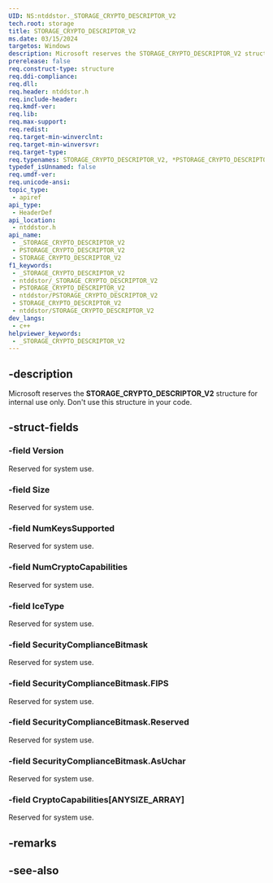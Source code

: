 ```yaml
---
UID: NS:ntddstor._STORAGE_CRYPTO_DESCRIPTOR_V2
tech.root: storage
title: STORAGE_CRYPTO_DESCRIPTOR_V2
ms.date: 03/15/2024
targetos: Windows
description: Microsoft reserves the STORAGE_CRYPTO_DESCRIPTOR_V2 structure for internal use only. Don't use this structure in your code.
prerelease: false
req.construct-type: structure
req.ddi-compliance: 
req.dll: 
req.header: ntddstor.h
req.include-header: 
req.kmdf-ver: 
req.lib: 
req.max-support: 
req.redist: 
req.target-min-winverclnt: 
req.target-min-winversvr: 
req.target-type: 
req.typenames: STORAGE_CRYPTO_DESCRIPTOR_V2, *PSTORAGE_CRYPTO_DESCRIPTOR_V2
typedef_isUnnamed: false
req.umdf-ver: 
req.unicode-ansi: 
topic_type:
 - apiref
api_type:
 - HeaderDef
api_location:
 - ntddstor.h
api_name:
 - _STORAGE_CRYPTO_DESCRIPTOR_V2
 - PSTORAGE_CRYPTO_DESCRIPTOR_V2
 - STORAGE_CRYPTO_DESCRIPTOR_V2
f1_keywords:
 - _STORAGE_CRYPTO_DESCRIPTOR_V2
 - ntddstor/_STORAGE_CRYPTO_DESCRIPTOR_V2
 - PSTORAGE_CRYPTO_DESCRIPTOR_V2
 - ntddstor/PSTORAGE_CRYPTO_DESCRIPTOR_V2
 - STORAGE_CRYPTO_DESCRIPTOR_V2
 - ntddstor/STORAGE_CRYPTO_DESCRIPTOR_V2
dev_langs:
 - c++
helpviewer_keywords:
 - _STORAGE_CRYPTO_DESCRIPTOR_V2
---
```


## -description

Microsoft reserves the **STORAGE_CRYPTO_DESCRIPTOR_V2** structure for internal use only. Don't use this structure in your code.

## -struct-fields

### -field Version

Reserved for system use.

### -field Size

Reserved for system use.

### -field NumKeysSupported

Reserved for system use.

### -field NumCryptoCapabilities

Reserved for system use.

### -field IceType

Reserved for system use.

### -field SecurityComplianceBitmask

Reserved for system use.

### -field SecurityComplianceBitmask.FIPS

Reserved for system use.

### -field SecurityComplianceBitmask.Reserved

Reserved for system use.

### -field SecurityComplianceBitmask.AsUchar

Reserved for system use.

### -field CryptoCapabilities[ANYSIZE_ARRAY]

Reserved for system use.

## -remarks

## -see-also
